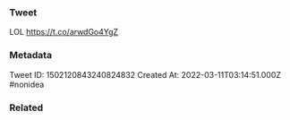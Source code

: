 ### Tweet
LOL https://t.co/arwdGo4YgZ

### Metadata
Tweet ID: 1502120843240824832
Created At: 2022-03-11T03:14:51.000Z
#nonidea

### Related

